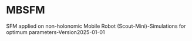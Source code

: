 # MBSFM
SFM applied on non-holonomic Mobile Robot (Scout-Mini)-Simulations for optimum parameters-Version2025-01-01
